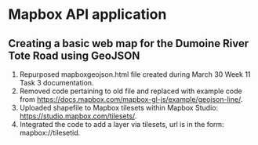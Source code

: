 # Mapbox API application

## Creating a basic web map for the Dumoine River Tote Road using GeoJSON
1. Repurposed mapboxgeojson.html file created during March 30 Week 11 Task 3 documentation.
2. Removed code pertaining to old file and replaced with example code from https://docs.mapbox.com/mapbox-gl-js/example/geojson-line/.
3. Uploaded shapefile to Mapbox tilesets within Mapbox Studio: https://studio.mapbox.com/tilesets/.
4. Integrated the code to add a layer via tilesets, url is in the form: mapbox://tilesetid.

